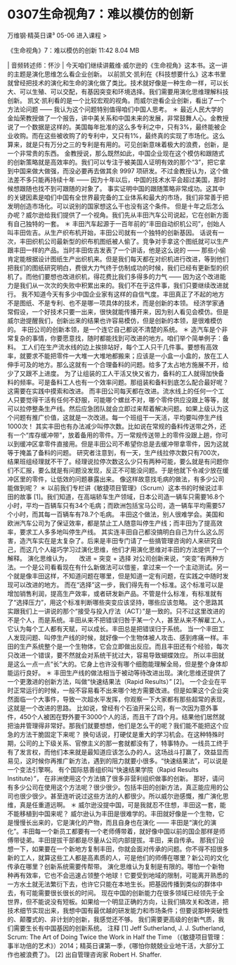 # 0307生命视角7：难以模仿的创新


万维钢·精英日课³
05-06
进入课程 >

《生命视角》7：难以模仿的创新
11:42 8.04 MB

| 音频转述师：怀沙 |
今天咱们继续讲戴维·威尔逊的《生命视角》这本书。这一讲的主题是演化思维怎么看企业创新。
以前凯文·凯利在《科技想要什么》这本书里就曾经把技术的演化和生命的演化做了类比。技术就好像是一种生命一样，可以长大、可以生殖、可以交配，有基因突变和环境选择。我们需要用演化思维理解科技创新。
凯文·凯利看的是一个比较宏观的视角。而威尔逊看企业创新，看出了一个方法论问题 —— 我认为这个问题特别值得咱们中国人思考。
＊
最近人民大学的金灿荣教授做了一个报告，讲中美关系和中国未来的发展，非常鼓舞人心。金教授说了一个数据是这样的。美国每年批准的这么多专利之中，只有3%，最终能被企业收购。而在这些被收购了的专利中，又只有1%，最终真的实现了市场化。这么算来，就是只有万分之三的专利是有用的。可见创新意味着极大的浪费，创新，是一个非常贵的东西。
金教授说，那么既然如此，中国企业现在这个模仿和跟随式的创新策略就是高效率的。我们可以专注于被美国人证明有效的那个“3”，把它拿到中国来做大做强，而没必要再去做其余 9997 项研发。不过金教授认为，这个做法差不多只能再持续十年 —— 因为十年以后，中国的技术水平会超过美国，那时候想跟随也找不到可跟随的对象了。
事实证明中国的跟随策略非常成功。这其中的关键因素是咱们中国有全世界最完备的工业体系和最大的市场，我们非常善于把发明创造市场化。可以说别的国家想这么干也没有这个条件。
但是十年之后怎么办呢？威尔逊给我们提供了一个视角。我们先从丰田汽车公司说起，它在创新方面有自己独特的一套。
＊
丰田汽车起源于一百年前的“丰田自动织机公司”，创始人叫丰田佐吉。从生产织布机开始，丰田公司就有一个独特的创新基因。
话说有一次，丰田织机公司最新型的织布机图纸被人偷了。竞争对手拿这个图纸就可以生产跟丰田一样的产品。当时丰田佐吉发表了一个讲话，他是这么说的 ——
那些小偷肯定能根据设计图纸生产出织机来。但是我们每天都在对织机进行改进，等到他们把我们的图纸研究明白，费很大力气终于仿制成功的时候，我们已经有更新型的织机了。而他们要想也改进织机，得花费比我们多得多的力气 —— 因为这个改进能力是我们从一次次的失败中积累出来的。我们不在乎这件事，我们只要继续改进就行。
我不知道今天有多少中国企业家有这样的自信气度。丰田真正了不起的地方不是图纸、不是专利、也不是哪一项具体的技术，而是创新的本领。
经济学家通常假设，一个好技术只要一出来，很快就能传播开来，因为别人看见会模仿。但是威尔逊提醒我们，创新出来的结果也许容易模仿，但是创新的本领，是很难模仿的。
丰田公司的创新本领，是一个连它自己都说不清楚的系统。
＊
造汽车是个非常复杂的事情，你要愿意找，随时都能找到可改进的地方。咱们举个简单例子：备料。
工人们在生产流水线的边上挨排站好，每个工人只干几件事。要想有高效率，就要求不能把零件一大堆一大堆地都搬来；应该是一小盒一小盒的，放在工人伸手可及的地方。那么这就有一个合理备料的问题。给多了太占地方施展不开，给少了又跟不上进度。
为了让组装的工人干活又快又省力，备料的工人就得加快备料的频率。可是备料工人也有一个效率问题。那组装和备料到底怎么配合最好呢？这需要在实践中摸索和改进。
而丰田公司每天都在改进。流水线上的任何一个工人只要觉得干活有任何不舒服，可能哪个螺丝不对，哪个零件供应没跟上等等，就可以拉停整条生产线。然后应急团队就会立即过来帮着解决问题。如果上级认为这个问题有推广价值，这就是一次改进。每一个班组干一天活，平均要叫停生产线1000次！
其实丰田也有办法减少叫停次数。比如说在常规的备料传送带之外，还有一个“库存缓冲带”，放着备用的零件。万一常规传送带上的零件没跟上趟，你可以到缓冲区拿零件直接用。但是丰田公司不希望你总是去缓冲带拿零件，因为这就等于掩盖了备料的问题。
研究者注意到，有一天，生产线拉停次数只有700次，结果班组经理就不干了。经理说拉停次数这么少只有两种可能，要么就是有问题你们不汇报，要么就是有问题没发现，反正不可能没问题。于是他就下令减少放在缓冲区里的零件，让低效的问题暴露出来。
像这样故意找毛病的做法，有多少公司能做到呢？
＊
以前我们专栏讲《敏捷项目管理》（Scrum）这本书的时候说过丰田的故事 [1]。我们知道，在高端轿车生产领域，日本公司造一辆车只需要16.8个小时，平均一百辆车只有34个毛病；而欧洲包括宝马公司，造一辆车平均需要57个小时，而其每一百辆车有78.7个毛病。
丰田这个做法，别人很难学会。美国和欧洲汽车公司为了保证效率，都是禁止工人随意叫停生产线；而丰田为了提高效率，要求工人多多地叫停生产线。
其实连丰田自己都没搞明白自己为什么这么厉害，造汽车实在是太复杂了。后来是丰田专门请了一些搞管理咨询的人来研究自己，而这几个人碰巧学习过演化思维，他们才用演化思维对丰田的方法提供了一个解释。
演化思维认为，
    改进 = 突变 + 选择
对公司创新来说，“突变”有两种方法。一个是公司看看现在有什么新做法可以借鉴，拿过来一个一个主动测试。另一个就是像丰田这样，不知道问题在哪里，但是知道一定有问题，在实践之中随时发现可以改进的地方。
而在“选择”这一步，我们得先有一个标准。这个标准可以是增加销售利润，提高生产效率，或者研发新产品。不管是什么标准，有标准就有了“选择压力”，用这个标准判断哪些突变应该坚持，哪些应该忽略。
这个思路其实跟我们上一讲说的那个“接受与投入疗法（ACT）”是一致的。只不过这里改进的不是个人，而是系统。丰田从来不把错误归咎于某一个人，甚至从来不解雇工人，它认为每个工人都有天赋，可以成长。丰田总是把错误归于系统。
当一个丰田工人发现问题、叫停生产线的时候，就好像一个生物体被人攻击、感到疼痛一样。丰田的生产系统整个是一个生物体，它会立即做出反应。而且丰田还有个经验，每次只改进一个错误，要不然就会对系统干扰过大，容易导致蝴蝶效应。
所以丰田就是这么一点一点“长”大的。它身上也许没有哪个细胞能理解全局，但是整个身体却能运行良好。
＊
丰田生产线的做法相当于被动等待改进出现。演化思维还提供了一个更激进的创新方法，叫做“快速结果法（Rapid Results）” [2]。
一个企业在平时正常运行的时候，一般不容易看不出来哪个地方需要改进。但是如果这个企业突然面临一个大事件，导致一次超水平发挥，你观察一下大家都有那些超常的表现，这就是一个改进的思路。
比如说，曾经有个石油开采公司，有一次因为意外事件，450个人被困在野外要干3000个人的活，而且干了四个月。结果他们居然就把油井管理得非常好。那我们就要想想，他们是怎么干的呢？我们能不能把这个应急的方法干脆固定下来呢？
换句话说，打硬仗是重大的学习机会。在这种特殊时期，公司的上下级关系、官僚主义的那一套就都没有了，特事特办。一线员工终于有了发言权，而他们本来就是最知道应该怎么办的人。这场战斗打赢了，效益显而易见，这时候你再推广新方法，遇到的阻力就要小很多。“快速结果法”，可以说是一个变法引擎啊。
有个国际慈善组织叫“快速结果学院（Rapid Results Institute）”， 在非洲使用这个方法搞了很多非营利组织做事的创新。
那好，请问有多少公司在使用这个方法呢？很少很少。包括丰田的创新方法，真正能应用的公司也很少很少。甚至连听说过这些方法的人都很少。所以威尔逊感慨，推广演化思维，真是任重道远啊。
＊
威尔逊没提中国，可是我就忍不住想，丰田这一套，能不能移植到中国来呢？
威尔逊认为丰田是很难学的。丰田就好像是一个生物，它是慢慢长出来的，它是演化的产物，而且自身也在演化 —— 丰田是“演化的演化”。丰田每一个新员工都要有一个老师傅带着，就好像中国以前的国企那样是师傅带徒弟。丰田提拔干部都是尽量从公司内部提拔。丰田，来自传承。
那我们设想一下，如果要在一个新地方复制丰田，你就会面对传承的问题。你不得不招很多新的工人，就算这些工人都是高素质的人，可是他们的师傅在哪里？新公司的文化传承在哪里？创新系统需要传帮带。
演化思维认为复制是有限的。哪怕一个新物种再有效率，它也不会迅速占领整个地球！它要受到地域的限制，可能离开熟悉的一方水土就无法繁衍下去，也许它只能在本地生长。把基因传播到类似的群体中去，有可能需要很长很长的时间。
现在中国的创新能力在很多领域已经领先于全世界，但不能说没有短板。如果给一个明显正确的方向，让我们搞攻关和改进，把技术细节实现出来，我想中国有最优越的研发能力和市场条件；但要说那种突破性的、颠覆式的、非计划的创新，我感觉还不够。
我们需要更高级的创新气质，我们需要生长有中国基因的创新系统。
注释
[1] Jeff Sutherland, J. J. Sutherland, Scrum: The Art of Doing Twice the Work in Half the Time （《敏捷项目管理：事半功倍的艺术》）2014；精英日课第一季，《哪怕你兢兢业业地干活，大部分工作也被浪费了》。
[2] 出自管理咨询家 Robert H. Shaffer.